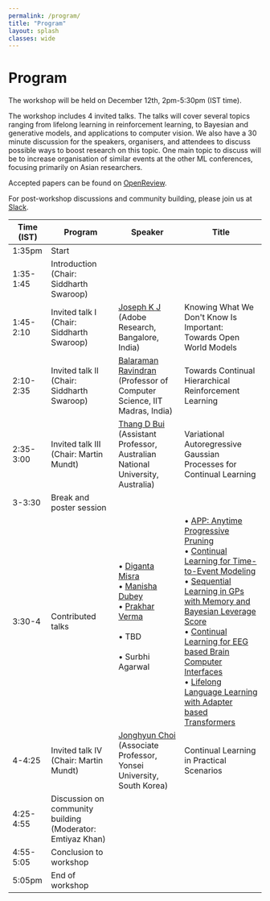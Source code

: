 ```yaml
---
permalink: /program/
title: "Program"
layout: splash
classes: wide
---
```


# Program

The workshop will be held on December 12th, 2pm-5:30pm (IST time).

The workshop includes 4 invited talks. The talks will cover several topics ranging from lifelong learning in reinforcement learning, to Bayesian and generative models, and applications to computer vision.
We also have a 30 minute discussion for the speakers, organisers, and attendees to discuss possible ways to boost research on this topic. One main topic to discuss will be to increase organisation of similar events at the other ML conferences, focusing primarily on Asian researchers.

Accepted papers can be found on [OpenReview](https://openreview.net/group?id=ACML.org/2022/Workshop/CLL#accept).

For post-workshop discussions and community building, please join us at <a href="https://join.slack.com/t/continuallife-1vb9181/shared_invite/zt-1l06w1c13-jsLhltaTUFtz6VGmFOa8Kw">Slack<a/>.


| Time (IST) | Program | Speaker | Title |
|------------|---------|---------|-------|
|1:35pm	     | Start   |         |       | 
|1:35-1:45   | Introduction (Chair: Siddharth Swaroop) | | |
|1:45-2:10   | Invited talk I (Chair: Siddharth Swaroop) | <a href="https://josephkj.in/ ">Joseph K J</a> (Adobe Research, Bangalore, India) | Knowing What We Don't Know Is Important: Towards Open World Models | 
|2:10-2:35   | Invited talk II (Chair: Siddharth Swaroop) | <a href="http://www.cse.iitm.ac.in/~ravi/">Balaraman Ravindran</a> (Professor of Computer Science, IIT Madras, India) | Towards Continual Hierarchical Reinforcement Learning | 
|2:35-3:00   | Invited talk III (Chair: Martin Mundt) | <a href="https://thangbui.github.io/ ">Thang D Bui</a> (Assistant Professor, Australian National University, Australia) | Variational Autoregressive Gaussian Processes for Continual Learning | 
|3-3:30      | Break and poster session | | |
|3:30-4      | Contributed talks | • <a href="https://digantamisra98.github.io/">Diganta Misra</a> <br>• <a href="https://sites.google.com/view/manisha-dubey">Manisha Dubey</a> <br>• <a href="https://prakharverma.github.io/">Prakhar Verma</a> <br> <br>• TBD <br><br> • Surbhi Agarwal <br> <br>| • <a href="https://openreview.net/forum?id=GEXt8QF61_">APP: Anytime Progressive Pruning </a><br> • <a href="https://openreview.net/forum?id=1OHWaKZOub">Continual Learning for Time-to-Event Modeling</a> <br> • <a href="https://openreview.net/forum?id=_RvQKPW8ZCp">Sequential Learning in GPs with Memory and Bayesian Leverage Score</a> <br> • <a href="https://openreview.net/forum?id=9Y_wci2OC3">Continual Learning for EEG based Brain Computer Interfaces</a> <br> • <a href="https://openreview.net/forum?id=4TZzNZSJzp">Lifelong Language Learning with Adapter based Transformers</a>|
|4-4:25      | Invited talk IV (Chair: Martin Mundt) | <a href="https://ppolon.github.io/ ">Jonghyun Choi</a> (Associate Professor, Yonsei University, South Korea) | Continual Learning in Practical Scenarios | 
|4:25-4:55   | Discussion on community building (Moderator: Emtiyaz Khan) | | |
|4:55-5:05   | Conclusion to workshop | | |
|5:05pm      | End of workshop | | |

